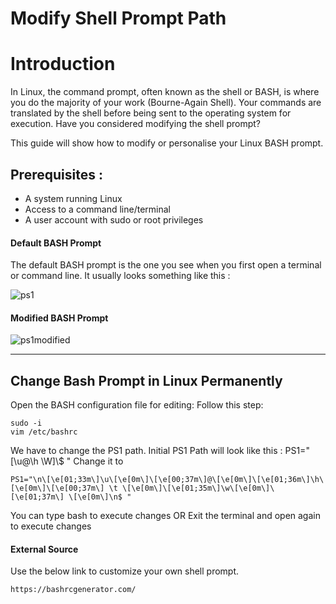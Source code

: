 # Modify Shell Prompt Path

# Introduction

In Linux, the command prompt, often known as the shell or BASH, is where you do the majority of your work (Bourne-Again Shell). Your commands are translated by the shell before being sent to the operating system for execution.
Have you considered modifying the shell prompt?

This guide will show how to modify or personalise your Linux BASH prompt.

## Prerequisites :

* A system running Linux
* Access to a command line/terminal
* A user account with sudo or root privileges

#### Default BASH Prompt

The default BASH prompt is the one you see when you first open a terminal or command line. It usually looks something like this :

![ps1](https://user-images.githubusercontent.com/124764401/217745471-715a0f96-54bd-4041-b558-17dd5f5bfd10.png)

#### Modified BASH Prompt

![ps1modified](https://user-images.githubusercontent.com/124764401/217745522-54f422d3-1398-4bcf-9a79-2d70822120f8.png)


------------------------
## Change Bash Prompt in Linux Permanently

Open the BASH configuration file for editing:
Follow this step:

```
sudo -i
vim /etc/bashrc
```

We have to change the PS1 path.
Initial PS1 Path will look like this : PS1="[\u@\h \W]\\$ " 
Change it to

```
PS1="\n\[\e[01;33m\]\u\[\e[0m\]\[\e[00;37m\]@\[\e[0m\]\[\e[01;36m\]\h\[\e[0m\]\[\e[00;37m\] \t \[\e[0m\]\[\e[01;35m\]\w\[\e[0m\]\[\e[01;37m\] \[\e[0m\]\n$ "
```

You can type bash to execute changes OR Exit the terminal and open again to execute changes

#### External Source
Use the below link to customize your own shell prompt.

```
https://bashrcgenerator.com/
```


